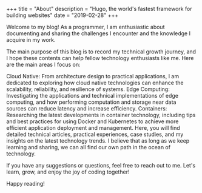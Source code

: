 +++
title = "About"
description = "Hugo, the world's fastest framework for building websites"
date = "2019-02-28"
+++

Welcome to my blog! As a programmer, I am enthusiastic about documenting and sharing the challenges I encounter and the knowledge I acquire in my work.

The main purpose of this blog is to record my technical growth journey, and I hope these contents can help fellow technology enthusiasts like me. Here are the main areas I focus on:

Cloud Native: From architecture design to practical applications, I am dedicated to exploring how cloud native technologies can enhance the scalability, reliability, and resilience of systems.
Edge Computing: Investigating the applications and technical implementations of edge computing, and how performing computation and storage near data sources can reduce latency and increase efficiency.
Containers: Researching the latest developments in container technology, including tips and best practices for using Docker and Kubernetes to achieve more efficient application deployment and management.
Here, you will find detailed technical articles, practical experiences, case studies, and my insights on the latest technology trends. I believe that as long as we keep learning and sharing, we can all find our own path in the ocean of technology.

If you have any suggestions or questions, feel free to reach out to me. Let's learn, grow, and enjoy the joy of coding together!

Happy reading!